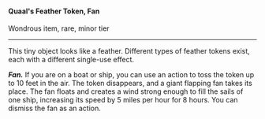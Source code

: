#### Quaal's Feather Token, Fan

Wondrous item, rare, minor tier

---

This tiny object looks like a feather. Different types of feather tokens exist, each with a different single-use effect.

***Fan.*** If you are on a boat or ship, you can use an action to toss the token up to 10 feet in the air. The token disappears, and a giant flapping fan takes its place. The fan floats and creates a wind strong enough to fill the sails of one ship, increasing its speed by 5 miles per hour for 8 hours. You can dismiss the fan as an action.